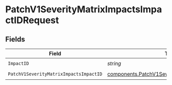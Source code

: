 # PatchV1SeverityMatrixImpactsImpactIDRequest


## Fields

| Field                                                                                                              | Type                                                                                                               | Required                                                                                                           | Description                                                                                                        |
| ------------------------------------------------------------------------------------------------------------------ | ------------------------------------------------------------------------------------------------------------------ | ------------------------------------------------------------------------------------------------------------------ | ------------------------------------------------------------------------------------------------------------------ |
| `ImpactID`                                                                                                         | *string*                                                                                                           | :heavy_check_mark:                                                                                                 | N/A                                                                                                                |
| `PatchV1SeverityMatrixImpactsImpactID`                                                                             | [components.PatchV1SeverityMatrixImpactsImpactID](../../models/components/patchv1severitymatriximpactsimpactid.md) | :heavy_check_mark:                                                                                                 | N/A                                                                                                                |